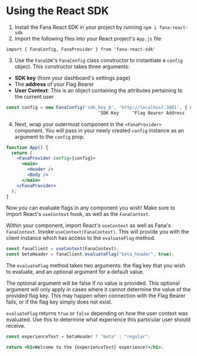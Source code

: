 # Using the React SDK

1. Install the Fana React SDK in your project by running `npm i fana-react-sdk`
2. Import the following files into your React project's `App.js` file

`import { FanaConfig, FanaProvider } from 'fana-react-sdk'`

3. Use the `FanaSDK`'s `FanaConfig` class constructor to instantiate a `config` object. This constructor takes three arguments:

- **SDK key** (from your dashboard's settings page)
- The **address** of your Flag Bearer
- **User Context**: This is an object containing the attributes pertaining to the current user

```javascript
const config = new FanaConfig('sdk_key_0', 'http://localhost:3001', { userId: 'jjuy', beta: true })
                                   ^SDK Key     ^Flag Bearer Address      ^User Context Object
```

4. Next, wrap your outermost component in the `<FanaProvider>` component. You will pass in your newly created `config` instance as an argument to the `config` prop.

```jsx
function App() {
  return (
    <FanaProvider config={config}>
      <main>
        <Header />
        <Body />
      </main>
    </FanaProvider>
  );
}
```

Now you can evaluate flags in any component you wish! Make sure to import React's `useContext` hook, as well as the `FanaContext`.

Within your component, import React's `useContext` as well as Fana's `FanaContext`. Invoke `useContext(FanaContext)`. This will provide you with the client instance which has access to the `evaluateFlag` method.

```javascript
const fanaClient = useContext(FanaContext);
const betaHeader = fanaClient.evaluateFlag("beta_header", true);
```

The `evaluateFlag` method takes two arguments: the flag key that you wish to evaluate, and an optional argument for a default value.

The optional argument will be false if no value is provided. This optional argument will only apply in cases where it cannot determine the value of the provided flag key. This may happen when connection with the Flag Bearer fails, or if the flag key simply does not exist.

`evaluateFlag` returns `true` or `false` depending on how the user context was evaluated. Use this to determine what experience this particular user should receive.

```jsx
const experienceText = betaHeader ? "beta" : "regular";

return <h1>Welcome to the {experienceText} experience!</h1>;
```
